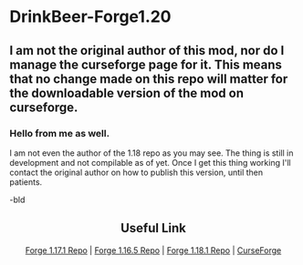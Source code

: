 # DrinkBeer-Forge1.20


## I am not the original author of this mod, nor do I manage the curseforge page for it. This means that no change made on this repo will matter for the downloadable version of the mod on curseforge.
### Hello  from me as well.
I am not even the author of the 1.18 repo as you may see. The thing is still in development and not compilable as of yet. Once I get this thing working I'll contact the original author on how to publish this version, until then patients.

-bld

<h2 align="center">Useful Link</h2>

<p align="center"><a href="https://github.com/Lekavar/DrinkBeer-Forge1.17.1-">Forge 1.17.1 Repo</a> | <a href="https://github.com/Lekavar/DrinkBeer-Forge1.16.5-">Forge 1.16.5 Repo</a> | <a href="https://github.com/Naetheline/DrinkBeer-Forge1.18.1">Forge 1.18.1 Repo</a> | <a href="https://www.curseforge.com/minecraft/mc-mods/drink-beer-forge">CurseForge</a></p>
